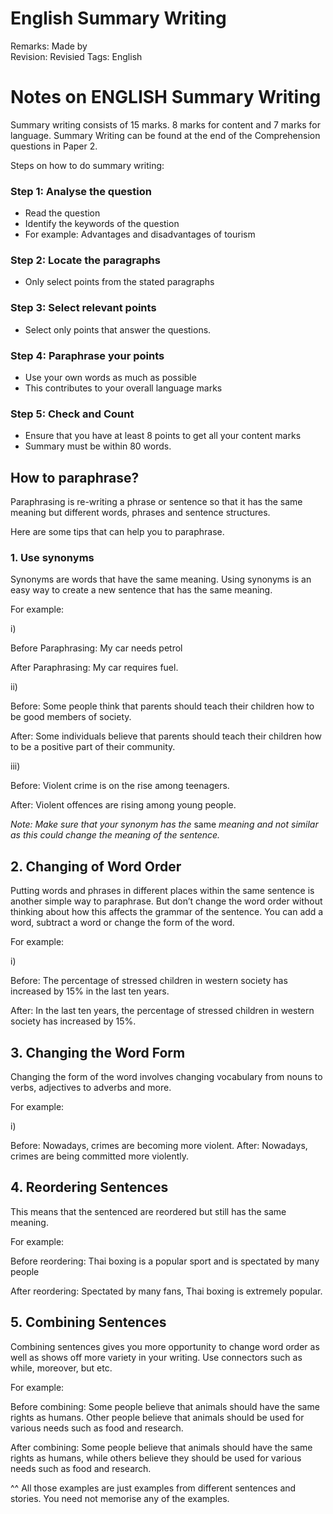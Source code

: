 # English Summary Writing

Remarks: Made by  
Revision: Revisied
Tags: English

# Notes on ENGLISH Summary Writing

Summary writing consists of 15 marks. 8 marks for content and 7 marks for language. Summary Writing can be found at the end of the Comprehension questions in Paper 2. 

Steps on how to do summary writing: 

### Step 1: Analyse the question

- Read the question
- Identify the keywords of the question
- For example: Advantages and disadvantages of tourism

### Step 2: Locate the paragraphs

- Only select points from the stated paragraphs

### Step 3: Select relevant points

- Select only points that answer the questions.

### Step 4: Paraphrase your points

- Use your own words as much as possible
- This contributes to your overall language marks

### Step 5: Check and Count

- Ensure that you have at least 8 points to get all your content marks
- Summary must be within 80 words.

## How to paraphrase?

Paraphrasing is re-writing a phrase or sentence so that it has the same meaning but different words, phrases and sentence structures. 

Here are some tips that can help you to paraphrase. 

### 1. Use synonyms

Synonyms are words that have the same meaning. Using synonyms is an easy way to create a new sentence that has the same meaning. 

For example: 

i) 

Before Paraphrasing: My car needs petrol 

After Paraphrasing: My car requires fuel. 

ii) 

Before: Some people think that parents should teach their children how to be good members of society. 

After: Some individuals believe that parents should teach their children how to be a positive part of their community. 

iii) 

Before: Violent crime is on the rise among teenagers. 

After: Violent offences are rising among young people. 

*Note: Make sure that your synonym has the* same *meaning and not similar as this could change the meaning of the sentence.* 

## 2. Changing of Word Order

Putting words and phrases in different places within the same sentence is another simple way to paraphrase. But don’t change the word order without thinking about how this affects the grammar of the sentence. You can add a word, subtract a word or change the form of the word. 

For example: 

i)

Before: The percentage of stressed children in western society has increased by 15% in the last ten years. 

After: In the last ten years, the percentage of stressed children in western society has increased by 15%. 

## 3. Changing the Word Form

Changing the form of the word involves changing vocabulary from nouns to verbs, adjectives to adverbs and more. 

For example: 

i) 

Before: Nowadays, crimes are becoming more violent. 
After: Nowadays, crimes are being committed more violently. 

## 4. Reordering Sentences

This means that the sentenced are reordered but still has the same meaning. 

For example: 

Before reordering: Thai boxing is a popular sport and is spectated by many people 

After reordering: Spectated by many fans, Thai boxing is extremely popular. 

## 5. Combining Sentences

Combining sentences gives you more opportunity to change word order as well as shows off more variety in your writing. Use connectors such as while, moreover, but etc. 

For example: 

Before combining: Some people believe that animals should have the same rights as humans. Other people believe that animals should be used for various needs such as food and research. 

After combining: Some people believe that animals should have the same rights as humans, while others believe they should be used for various needs such as food and research. 

^^ All those examples are just examples from different sentences and stories. You need not memorise any of the examples.